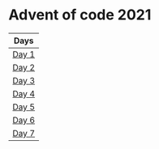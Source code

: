 # Advent of code 2021

| Days                                  |
|---------------------------------------|
| [Day 1](src/main/kotlin/days/Day1.kt) |
| [Day 2](src/main/kotlin/days/Day1.kt) |
| [Day 3](src/main/kotlin/days/Day1.kt) |
| [Day 4](src/main/kotlin/days/Day1.kt) |
| [Day 5](src/main/kotlin/days/Day5.kt) |
| [Day 6](src/main/kotlin/days/Day6.kt) |
| [Day 7](src/main/kotlin/days/Day7.kt) |
